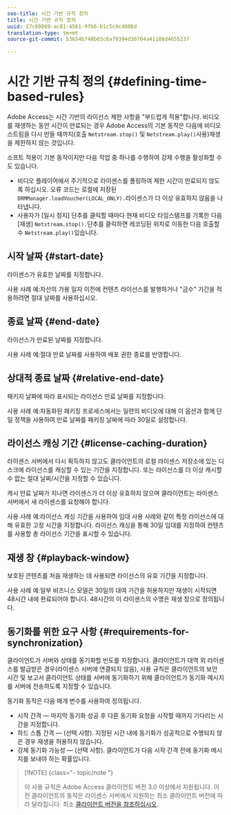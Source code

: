 ```yaml
---
seo-title: 시간 기반 규칙 정의
title: 시간 기반 규칙 정의
uuid: 17c69869-ac81-4561-9fb6-b1c5c9c4006d
translation-type: tm+mt
source-git-commit: 53654b740b03c6a79394d30704a41186d4655237

---
```



# 시간 기반 규칙 정의 {#defining-time-based-rules}

Adobe Access는 시간 기반의 라이선스 제한 사항을 &quot;부드럽게 적용&quot;합니다. 비디오를 재생하는 동안 시간이 만료되는 경우 Adobe Access의 기본 동작은 다음에 비디오 스트림을 다시 만들 때까지(호출 `Netstream.stop()` 및 `Netstream.play()`사용)재생을 제한하지 않는 것입니다.

소프트 적용이 기본 동작이지만 다음 작업 중 하나를 수행하여 강제 수행을 활성화할 수도 있습니다.

* 비디오 플레이어에서 주기적으로 라이센스를 폴링하여 제한 시간이 만료되지 않도록 하십시오. 오류 코드는 로컬에 저장된 `DRMManager.loadVoucher(LOCAL_ONLY).`라이센스가 더 이상 유효하지 않음을 나타냅니다.
* 사용자가 [일시 정지] 단추를 클릭할 때마다 현재 비디오 타임스탬프를 기록한 다음 [재생] `Netstream.stop().`단추를 클릭하면 레코딩된 위치로 이동한 다음 호출할 수 `Netstream.play()`있습니다.

## 시작 날짜 {#start-date}

라이센스가 유효한 날짜를 지정합니다.

사용 사례 예:자산의 가용 일자 이전에 컨텐츠 라이선스를 발행하거나 &quot;금수&quot; 기간을 적용하려면 절대 날짜를 사용하십시오.

## 종료 날짜 {#end-date}

라이선스가 만료된 날짜를 지정합니다.

사용 사례 예:절대 만료 날짜를 사용하여 배포 권한 종료를 반영합니다.

## 상대적 종료 날짜 {#relative-end-date}

패키지 날짜에 따라 표시되는 라이선스 만료 날짜를 지정합니다.

사용 사례 예:자동화된 패키징 프로세스에서는 일련의 비디오에 대해 이 옵션과 함께 단일 정책을 사용하여 만료 날짜를 패키징 날짜에 따라 30일로 설정합니다.

## 라이선스 캐싱 기간 {#license-caching-duration}

라이센스 서버에서 다시 획득하지 않고도 클라이언트의 로컬 라이센스 저장소에 있는 디스크에 라이선스를 캐싱할 수 있는 기간을 지정합니다. 또는 라이선스를 더 이상 캐시할 수 없는 절대 날짜/시간을 지정할 수 있습니다.

캐시 만료 날짜가 지나면 라이센스가 더 이상 유효하지 않으며 클라이언트는 라이센스 서버에서 새 라이센스를 요청해야 합니다.

사용 사례 예:라이선스 캐싱 기간을 사용하여 임대 사용 사례와 같이 특정 라이선스에 대해 유효한 고정 시간을 지정합니다. 라이선스 캐싱을 통해 30일 임대를 지정하여 컨텐츠를 사용할 총 라이선스 기간을 표시할 수 있습니다.

## 재생 창 {#playback-window}

보호된 콘텐츠를 처음 재생하는 데 사용되면 라이선스의 유효 기간을 지정합니다.

사용 사례 예:일부 비즈니스 모델은 30일의 대여 기간을 허용하지만 재생이 시작되면 48시간 내에 완료되어야 합니다. 48시간의 이 라이센스의 수명은 재생 창으로 정의됩니다.

## 동기화를 위한 요구 사항 {#requirements-for-synchronization}

클라이언트가 서버와 상태를 동기화할 빈도를 지정합니다. 클라이언트가 대역 외 라이센스를 발급받은 경우(라이센스 서버에 연결되지 않음), 사용 규칙은 클라이언트의 보안 시간 및 보고서 클라이언트 상태를 서버에 동기화하기 위해 클라이언트가 동기화 메시지를 서버에 전송하도록 지정할 수 있습니다.

동기화 동작은 다음 매개 변수를 사용하여 정의됩니다.

* 시작 간격 — 마지막 동기화 성공 후 다른 동기화 요청을 시작할 때까지 기다리는 시간을 지정합니다.
* 하드 스톱 간격 — (선택 사항). 지정된 시간 내에 동기화가 성공적으로 수행되지 않은 경우 재생을 허용하지 않습니다.
* 강제 동기화 가능성 — (선택 사항). 클라이언트가 다음 시작 간격 전에 동기화 메시지를 보내야 하는 확률입니다.

>[!NOTE] {class=&quot;- topic/note &quot;}
>
>이 사용 규칙은 Adobe Access 클라이언트 버전 3.0 이상에서 지원됩니다. 이전 클라이언트의 동작은 라이센스 서버에서 지원하는 최소 클라이언트 버전에 따라 달라집니다. 최소 [클라이언트 버전을 참조하십시오](../../../../aaxs-protecting-content/content-implementing-the-license-server/content-handling-license-reqs/content-minimum-client-version.md).